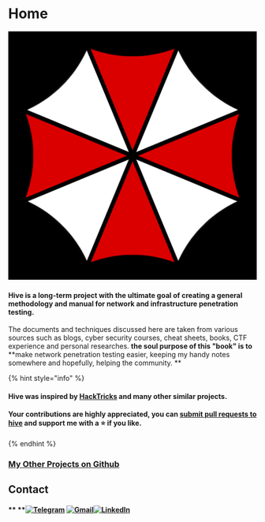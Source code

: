 # Home

![](.gitbook/assets/logo.png)

#### **Hive is a long-term project with** the ultimate goal of creating a general methodology and manual for network and infrastructure penetration testing.&#x20;

The documents and techniques discussed here are taken from various sources such as blogs, cyber security courses, cheat sheets, books, CTF experience and personal researches. **the soul purpose of this "book" is to** **make network penetration testing easier, keeping my handy notes somewhere and hopefully, helping the community. **

{% hint style="info" %}
#### Hive was inspired by [HackTricks](https://book.hacktricks.xyz) and many other similar projects.

#### Your contributions are highly appreciated, you can [submit pull requests to hive](https://github.com/7h3w4lk3r/THE\_HIVE) and support me with a :star: if you like.
{% endhint %}

### [My Other Projects on Github](https://github.com/7h3w4lk3r)

## **Contact**

#### ** **[![Telegram](https://img.shields.io/badge/Telegram-2CA5E0?style=for-the-badge\&logo=telegram\&logoColor=white)](https://t.me/TH3W4LK3R) [![Gmail](https://img.shields.io/badge/Gmail-D14836?style=for-the-badge\&logo=gmail\&logoColor=white)](mailto:bl4ckr4z3r@gmail.com)[![LinkedIn](https://img.shields.io/badge/LinkedIn-0077B5?style=for-the-badge\&logo=linkedin\&logoColor=white)](https://www.linkedin.com/in/pouya-s-a-770444223)
